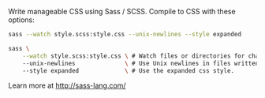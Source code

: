 Write manageable CSS using Sass / SCSS. Compile to CSS with these options:
```sh
sass --watch style.scss:style.css --unix-newlines --style expanded
```
```sh
sass \
    --watch style.scss:style.css \ # Watch files or directories for changes.
    --unix-newlines              \ # Use Unix newlines in files written.
    --style expanded             \ # Use the expanded css style.
```
Learn more at <a href="http://sass-lang.com/">http://sass-lang.com/</a>